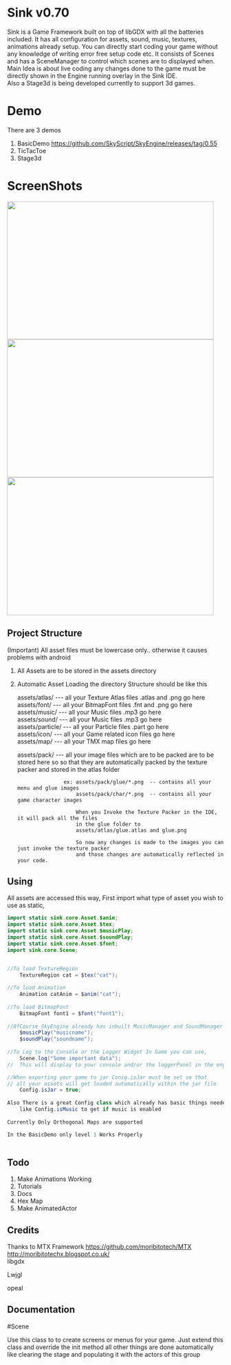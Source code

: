 Sink v0.70
===============
Sink is a Game Framework built on top of libGDX with all the batteries included. It has all configuration for assets,
sound, music, textures, animations already setup. You can directly start coding your game without any knowledge of 
writing error free setup code etc.
It consists of Scenes and has a SceneManager to control which scenes are to displayed when.
Main Idea is about live coding any changes done to the game must be directly shown in the Engine running
overlay in the Sink IDE.	
Also a Stage3d is being developed currently to support 3d games.

Demo
====
There are 3 demos
1. BasicDemo https://github.com/SkyScript/SkyEngine/releases/tag/0.55  
2. TicTacToe
3. Stage3d

ScreenShots
============
<img src = "https://f.cloud.github.com/assets/1687946/1458794/a2b7de78-4399-11e3-8110-f2372f230ba8.PNG" width="480" height="320">  
<img src = "https://f.cloud.github.com/assets/1687946/1458798/a304382c-4399-11e3-9c9e-72f8b86e967d.PNG" width="480" height="320">  
<img src = "https://f.cloud.github.com/assets/1687946/1458797/a2fa3188-4399-11e3-9912-fae9745b8a1d.PNG" width="480" height="320">  
	
Project Structure
-----------------
(Important) All asset files must be lowercase only.. otherwise it causes problems with android

1. All Assets are to be stored in the assets directory
2. Automatic Asset Loading the directory Structure should be like this
	
	assets/atlas/  --- all your Texture Atlas files .atlas and .png go here  
	assets/font/  --- all your BitmapFont files .fnt and .png go here  
	assets/music/  --- all your Music files .mp3 go here  
	assets/sound/  --- all your Music files .mp3 go here  
	assets/particle/  --- all your Particle files .part go here  
	assets/icon/  --- all your Game related icon files go here  
	assets/map/  --- all your TMX map files go here  
	
	assets/pack/  --- all your image files which are to be packed are to be stored here so
					  so that they are automatically packed by the texture packer and stored in
					  the atlas folder
					  
					  ex: assets/pack/glue/*.png  -- contains all your menu and glue images
					  	  assets/pack/char/*.png  -- contains all your game character images
					  	  
					  	  When you Invoke the Texture Packer in the IDE, it will pack all the files
					  	  in the glue folder to 
					  	  assets/atlas/glue.atlas and glue.png
					  	  
					  	  So now any changes is made to the images you can just invoke the texture packer
					  	  and those changes are automatically reflected in your code.
					  	  
					  	  					  	  
Using
-----
All assets are accessed this way,
First import what type of asset you wish to use as static,

```java
import static sink.core.Asset.$anim;
import static sink.core.Asset.$tex;
import static sink.core.Asset.$musicPlay;
import static sink.core.Asset.$soundPlay;
import static sink.core.Asset.$font;
import sink.core.Scene;


//To load TextureRegion
	TextureRegion cat = $tex("cat");
	
//To load Animation
	Animation catAnim = $anim("cat");
	
//To load BitmapFont
	BitmapFont font1 = $font("font1");
	
//OfCourse SkyEngine already has inbuilt MusicManager and SoundManager which you can use by invoking:
	$musicPlay("musicname");
	$soundPlay("soundname");
		
//To Log to the Console or the Logger Widget In Game you can use,
	Scene.log("Some important data");
//	This will display to your console and/or the loggerPanel in the engine

//When exporting your game to jar Conig.isJar must be set so that
// all your assets will get loaded automatically within the jar file
	Config.isJar = true;
	
Also There is a great Config class which already has basic things needed in a game,
	like Config.isMusic to get if music is enabled
	
Currently Only Orthogonal Maps are supported

In the BasicDemo only level 1 Works Properly
	
```
	
Todo
-----
1. Make Animations Working
2. Tutorials
3. Docs
4. Hex Map
4. Make AnimatedActor

Credits
--------
Thanks to MTX Framework
https://github.com/moribitotech/MTX  
http://moribitotechx.blogspot.co.uk/  
libgdx  

Lwjgl  

opeal  

Documentation
--------------
#Scene

Use this class to to create screens or menus for your game. Just extend this class and override the
init method all other things are done automatically like clearing the stage and populating it with the
actors of this group


